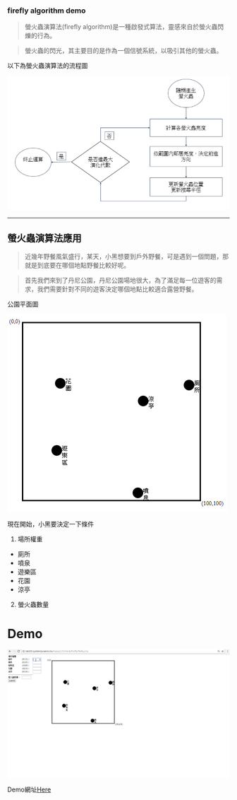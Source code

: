 ### firefly algorithm demo

> 螢火蟲演算法(firefly algorithm)是一種啟發式算法，靈感來自於螢火蟲閃爍的行為。

> 螢火蟲的閃光，其主要目的是作為一個信號系統，以吸引其他的螢火蟲。

以下為螢火蟲演算法的流程圖

![PNG](https://github.com/AndsLog/firefly/blob/master/img/flow.PNG)

***

## 螢火蟲演算法應用

> 近幾年野餐風氣盛行，某天，小黑想要到戶外野餐，可是遇到一個問題，那就是到底要在哪個地點野餐比較好呢。

> 首先我們來到了丹尼公園，丹尼公園場地很大，為了滿足每一位遊客的需求，我們需要針對不同的遊客決定哪個地點比較適合露營野餐。

公園平面圖

![PNG](https://github.com/AndsLog/firefly/blob/master/img/park.PNG)

現在開始，小黑要決定一下條件
1. 場所權重
* 廁所
* 噴泉
* 遊樂區
* 花園
* 涼亭
2. 螢火蟲數量

# Demo

![GIF](https://github.com/AndsLog/firefly/blob/master/img/demo.gif)

Demo網址[Here](http://lab103.systemdynamics.tw/happy123/check/firefly/firefly.php)
